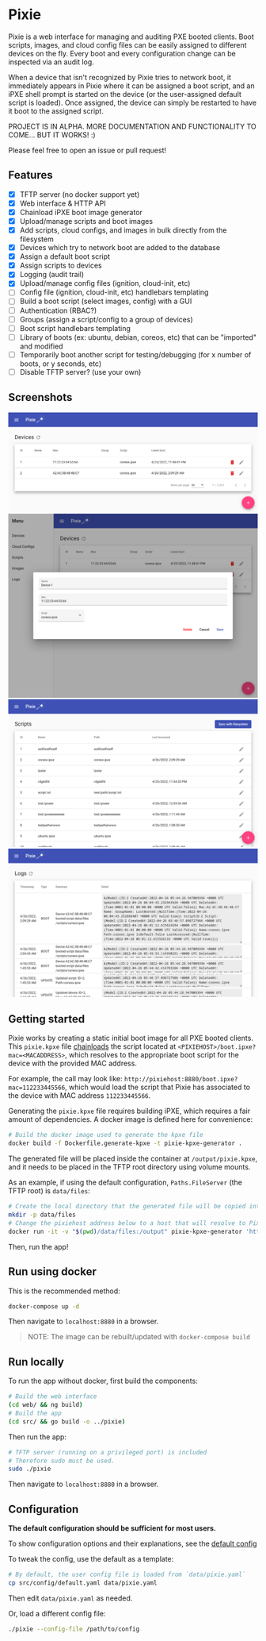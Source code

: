 # Pixie

Pixie is a web interface for managing and auditing PXE booted clients. Boot scripts, images, and cloud config files can be easily assigned to different devices on the fly. Every boot and every configuration change can be inspected via an audit log.

When a device that isn't recognized by Pixie tries to network boot, it immediately appears in Pixie where it can be assigned a boot script, and an iPXE shell prompt is started on the device (or the user-assigned default script is loaded). Once assigned, the device can simply be restarted to have it boot to the assigned script.

PROJECT IS IN ALPHA. MORE DOCUMENTATION AND FUNCTIONALITY TO COME... BUT IT WORKS! :)

Please feel free to open an issue or pull request!

## Features
- [x] TFTP server (no docker support yet)
- [x] Web interface & HTTP API
- [x] Chainload iPXE boot image generator
- [x] Upload/manage scripts and boot images
- [x] Add scripts, cloud configs, and images in bulk directly from the filesystem
- [x] Devices which try to network boot are added to the database
- [x] Assign a default boot script
- [x] Assign scripts to devices
- [x] Logging (audit trail)
- [x] Upload/manage config files (ignition, cloud-init, etc)
- [ ] Config file (ignition, cloud-init, etc) handlebars templating
- [ ] Build a boot script (select images, config) with a GUI
- [ ] Authentication (RBAC?)
- [ ] Groups (assign a script/config to a group of devices)
- [ ] Boot script handlebars templating
- [ ] Library of boots (ex: ubuntu, debian, coreos, etc) that can be "imported" and modified
- [ ] Temporarily boot another script for testing/debugging (for x number of boots, or y seconds, etc)
- [ ] Disable TFTP server? (use your own)

## Screenshots
![Device list](screenshots/devices.png)
![Edit device](screenshots/device-edit.png)
![Scripts list](screenshots/scripts.png)
![Audit log](screenshots/audit-log.png)

## Getting started
Pixie works by creating a static initial boot image for all PXE booted clients. This `pixie.kpxe` file [chainloads](https://ipxe.org/howto/chainloading) the script located at `<PIXIEHOST>/boot.ipxe?mac=<MACADDRESS>`, which resolves to the appropriate boot script for the device with the provided MAC address.

For example, the call may look like: `http://pixiehost:8880/boot.ipxe?mac=112233445566`, which would load the script that Pixie has associated to the device with MAC address `112233445566`.

Generating the `pixie.kpxe` file requires building iPXE, which requires a fair amount of dependencies. A docker image is defined here for convenience:
```bash
# Build the docker image used to generate the kpxe file
docker build -f Dockerfile.generate-kpxe -t pixie-kpxe-generator .
```

The generated file will be placed inside the container at `/output/pixie.kpxe`, and it needs to be placed in the TFTP root directory using volume mounts.

As an example, if using the default configuration, `Paths.FileServer` (the TFTP root) is `data/files`:
```bash
# Create the local directory that the generated file will be copied into
mkdir -p data/files
# Change the pixiehost address below to a host that will resolve to Pixie!
docker run -it -v "$(pwd)/data/files:/output" pixie-kpxe-generator 'http://pixiehost:8880'
```

Then, run the app!

## Run using docker
This is the recommended method:
```bash
docker-compose up -d
```

Then navigate to `localhost:8880` in a browser.

>NOTE: The image can be rebuilt/updated with `docker-compose build`

## Run locally
To run the app without docker, first build the components:
```bash
# Build the web interface
(cd web/ && ng build)
# Build the app
(cd src/ && go build -o ../pixie)
```

Then run the app:
```bash
# TFTP server (running on a privileged port) is included
# Therefore sudo must be used.
sudo ./pixie
```

Then navigate to `localhost:8880` in a browser.

## Configuration

**The default configuration should be sufficient for most users.**

To show configuration options and their explanations, see the [default config](src/config/default.yaml)

To tweak the config, use the default as a template:
```bash
# By default, the user config file is loaded from `data/pixie.yaml`
cp src/config/default.yaml data/pixie.yaml
```

Then edit `data/pixie.yaml` as needed.

Or, load a different config file:
```bash
./pixie --config-file /path/to/config
```
